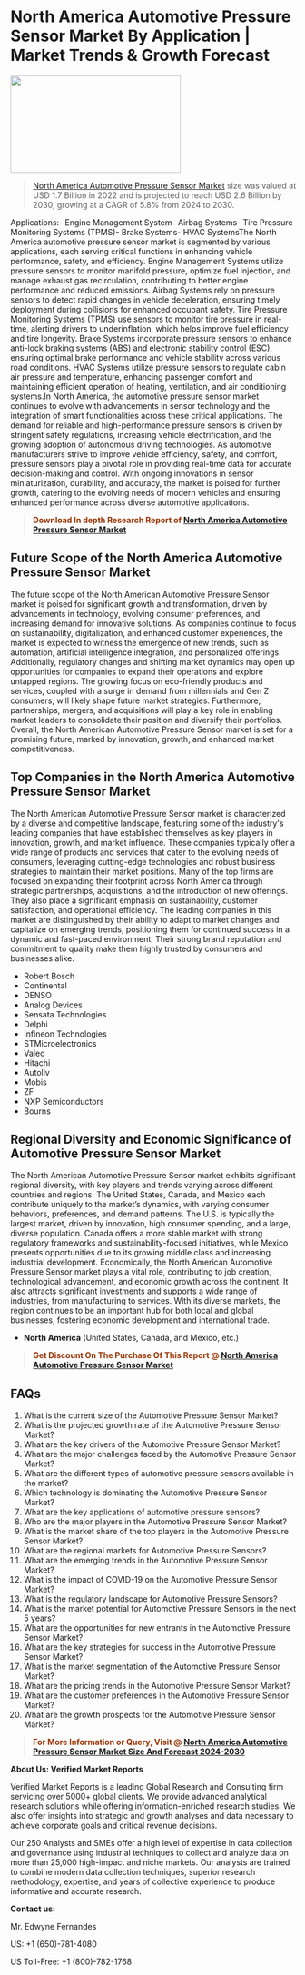 <p><h1>North America Automotive Pressure Sensor Market By Application | Market Trends & Growth Forecast</h1><p><img class="aligncenter size-medium wp-image-105565" src="https://ffe5etoiles.com/wp-content/uploads/2025/01/MST7-300x171.png" alt="" width="300" height="171" /></p><blockquote><p><a href="https://www.verifiedmarketreports.com/download-sample/?rid=51749&utm_source=Github-NA&utm_medium=384" target="_blank">North America Automotive Pressure Sensor Market</a> size was valued at USD 1.7 Billion in 2022 and is projected to reach USD 2.6 Billion by 2030, growing at a CAGR of 5.8% from 2024 to 2030.</p></blockquote>Applications:- Engine Management System- Airbag Systems- Tire Pressure Monitoring Systems (TPMS)- Brake Systems- HVAC SystemsThe North America automotive pressure sensor market is segmented by various applications, each serving critical functions in enhancing vehicle performance, safety, and efficiency. Engine Management Systems utilize pressure sensors to monitor manifold pressure, optimize fuel injection, and manage exhaust gas recirculation, contributing to better engine performance and reduced emissions. Airbag Systems rely on pressure sensors to detect rapid changes in vehicle deceleration, ensuring timely deployment during collisions for enhanced occupant safety. Tire Pressure Monitoring Systems (TPMS) use sensors to monitor tire pressure in real-time, alerting drivers to underinflation, which helps improve fuel efficiency and tire longevity. Brake Systems incorporate pressure sensors to enhance anti-lock braking systems (ABS) and electronic stability control (ESC), ensuring optimal brake performance and vehicle stability across various road conditions. HVAC Systems utilize pressure sensors to regulate cabin air pressure and temperature, enhancing passenger comfort and maintaining efficient operation of heating, ventilation, and air conditioning systems.In North America, the automotive pressure sensor market continues to evolve with advancements in sensor technology and the integration of smart functionalities across these critical applications. The demand for reliable and high-performance pressure sensors is driven by stringent safety regulations, increasing vehicle electrification, and the growing adoption of autonomous driving technologies. As automotive manufacturers strive to improve vehicle efficiency, safety, and comfort, pressure sensors play a pivotal role in providing real-time data for accurate decision-making and control. With ongoing innovations in sensor miniaturization, durability, and accuracy, the market is poised for further growth, catering to the evolving needs of modern vehicles and ensuring enhanced performance across diverse automotive applications.</p><blockquote><p><span style="color: #993300;"><strong>Download In depth Research Report of <a href="https://www.verifiedmarketreports.com/download-sample/?rid=51749&utm_source=Github-NA&utm_medium=384">North America Automotive Pressure Sensor Market</a></strong></span></p></blockquote><h2>Future Scope of the North America Automotive Pressure Sensor Market</h2><p>The future scope of the North American Automotive Pressure Sensor market is poised for significant growth and transformation, driven by advancements in technology, evolving consumer preferences, and increasing demand for innovative solutions. As companies continue to focus on sustainability, digitalization, and enhanced customer experiences, the market is expected to witness the emergence of new trends, such as automation, artificial intelligence integration, and personalized offerings. Additionally, regulatory changes and shifting market dynamics may open up opportunities for companies to expand their operations and explore untapped regions. The growing focus on eco-friendly products and services, coupled with a surge in demand from millennials and Gen Z consumers, will likely shape future market strategies. Furthermore, partnerships, mergers, and acquisitions will play a key role in enabling market leaders to consolidate their position and diversify their portfolios. Overall, the North American Automotive Pressure Sensor market is set for a promising future, marked by innovation, growth, and enhanced market competitiveness.</p><h2>Top Companies in the North America Automotive Pressure Sensor Market</h2><p>The North American Automotive Pressure Sensor market is characterized by a diverse and competitive landscape, featuring some of the industry's leading companies that have established themselves as key players in innovation, growth, and market influence. These companies typically offer a wide range of products and services that cater to the evolving needs of consumers, leveraging cutting-edge technologies and robust business strategies to maintain their market positions. Many of the top firms are focused on expanding their footprint across North America through strategic partnerships, acquisitions, and the introduction of new offerings. They also place a significant emphasis on sustainability, customer satisfaction, and operational efficiency. The leading companies in this market are distinguished by their ability to adapt to market changes and capitalize on emerging trends, positioning them for continued success in a dynamic and fast-paced environment. Their strong brand reputation and commitment to quality make them highly trusted by consumers and businesses alike.</p><p><ul><li>Robert Bosch </li><li> Continental </li><li> DENSO </li><li> Analog Devices </li><li> Sensata Technologies </li><li> Delphi </li><li> Infineon Technologies </li><li> STMicroelectronics </li><li> Valeo </li><li> Hitachi </li><li> Autoliv </li><li> Mobis </li><li> ZF </li><li> NXP Semiconductors </li><li> Bourns</li></ul></p><h2>Regional Diversity and Economic Significance of Automotive Pressure Sensor Market</h2><p>The North American Automotive Pressure Sensor market exhibits significant regional diversity, with key players and trends varying across different countries and regions. The United States, Canada, and Mexico each contribute uniquely to the market’s dynamics, with varying consumer behaviors, preferences, and demand patterns. The U.S. is typically the largest market, driven by innovation, high consumer spending, and a large, diverse population. Canada offers a more stable market with strong regulatory frameworks and sustainability-focused initiatives, while Mexico presents opportunities due to its growing middle class and increasing industrial development. Economically, the North American Automotive Pressure Sensor market plays a vital role, contributing to job creation, technological advancement, and economic growth across the continent. It also attracts significant investments and supports a wide range of industries, from manufacturing to services. With its diverse markets, the region continues to be an important hub for both local and global businesses, fostering economic development and international trade.</p><ul> <li><strong>North America</strong> (United States, Canada, and Mexico, etc.)</li></ul><blockquote><p><span style="color: #993300;"><strong>Get Discount On The Purchase Of This Report @ <a href="https://www.verifiedmarketreports.com/ask-for-discount/?rid=51749&utm_source=Github-NA&utm_medium=384">North America Automotive Pressure Sensor Market</a></strong></span></p></blockquote><h2>FAQs</h2><p><ol> <li>What is the current size of the Automotive Pressure Sensor Market?</div><div></li> <li>What is the projected growth rate of the Automotive Pressure Sensor Market?</div><div></li> <li>What are the key drivers of the Automotive Pressure Sensor Market?</div><div></li> <li>What are the major challenges faced by the Automotive Pressure Sensor Market?</div><div></li> <li>What are the different types of automotive pressure sensors available in the market?</div><div></li> <li>Which technology is dominating the Automotive Pressure Sensor Market?</div><div></li> <li>What are the key applications of automotive pressure sensors?</div><div></li> <li>Who are the major players in the Automotive Pressure Sensor Market?</div><div></li> <li>What is the market share of the top players in the Automotive Pressure Sensor Market?</div><div></li> <li>What are the regional markets for Automotive Pressure Sensors?</div><div></li> <li>What are the emerging trends in the Automotive Pressure Sensor Market?</div><div></li> <li>What is the impact of COVID-19 on the Automotive Pressure Sensor Market?</div><div></li> <li>What is the regulatory landscape for Automotive Pressure Sensors?</div><div></li> <li>What is the market potential for Automotive Pressure Sensors in the next 5 years?</div><div></li> <li>What are the opportunities for new entrants in the Automotive Pressure Sensor Market?</div><div></li> <li>What are the key strategies for success in the Automotive Pressure Sensor Market?</div><div></li> <li>What is the market segmentation of the Automotive Pressure Sensor Market?</div><div></li> <li>What are the pricing trends in the Automotive Pressure Sensor Market?</div><div></li> <li>What are the customer preferences in the Automotive Pressure Sensor Market?</div><div></li> <li>What are the growth prospects for the Automotive Pressure Sensor Market?</div><div></li></ol></p><blockquote><p><span style="color: #993300;"><strong>For More Information or Query, Visit @ <a href="https://www.verifiedmarketreports.com/product/global-automotive-pressure-sensor-market-2019-by-manufacturers-regions-type-and-application-forecast-to-2024/">North America Automotive Pressure Sensor Market Size And Forecast 2024-2030</a></strong></span></p></blockquote><p><strong>About Us: Verified Market Reports</strong></p><p>Verified Market Reports is a leading Global Research and Consulting firm servicing over 5000+ global clients. We provide advanced analytical research solutions while offering information-enriched research studies. We also offer insights into strategic and growth analyses and data necessary to achieve corporate goals and critical revenue decisions.</p><p>Our 250 Analysts and SMEs offer a high level of expertise in data collection and governance using industrial techniques to collect and analyze data on more than 25,000 high-impact and niche markets. Our analysts are trained to combine modern data collection techniques, superior research methodology, expertise, and years of collective experience to produce informative and accurate research.</p><p><strong>Contact us:</strong></p><p>Mr. Edwyne Fernandes</p><p>US: +1 (650)-781-4080</p><p>US Toll-Free: +1 (800)-782-1768</p>
